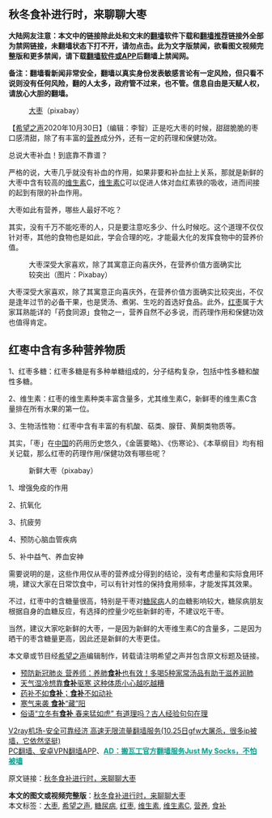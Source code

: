  <h2>秋冬食补进行时，来聊聊大枣</h2> <p class="notice"><b>大陆网友注意：本文中的链接除此处和文末的<a href="https://github.com/bannedbook/fanqiang" >翻墙</a>软件下载和<a href="https://github.com/killgcd/justmysocks/blob/master/README.md">翻墙推荐</a>链接外全部为禁网链接，未翻墙状态下打不开，请勿点击。此为文字版禁闻，欲看图文视频完整版和更多禁闻，请下载<a href="https://github.com/bannedbook/fanqiang">翻墙软件或APP</a>后翻墙上禁闻网。</p><p>备注：翻墙看新闻非常安全，翻墙以真实身份发表敏感言论有一定风险，但只看不说则没有任何风险，翻的人太多，政府管不过来，也不管。信息自由是天赋人权，请放心大胆的翻墙。</b></p>  <div class="entry"> <figure><figcaption><a href="https://www.bannedbook.org/bnews/tag/%E5%A4%A7%E6%9E%A3/" class="st_tag internal_tag" rel="tag" title="标签 大枣 下的日志">大枣</a>（pixabay）</figcaption></figure> <p>【<span class='wp_keywordlink_affiliate'><a href="https://www.soundofhope.org" title="希望之声" target="_blank">希望之声</a></span>2020年10月30日】（编辑：李智）正是吃大枣的时候，甜甜脆脆的枣口感清甜，除了有丰富的<a href="https://www.bannedbook.org/bnews/tag/%E8%90%A5%E5%85%BB/" class="st_tag internal_tag" rel="tag" title="标签 营养 下的日志">营养</a>成分外，还有一定的药理和保健功效。</p> <p>总说大枣补血！到底靠不靠谱？</p> <p>严格的说，大枣几乎就没有补血的作用，如果非要和补血扯上关系，那就是新鲜的大枣中含有较高的<a href="https://www.bannedbook.org/bnews/tag/%E7%BB%B4%E7%94%9F%E7%B4%A0/" class="st_tag internal_tag" rel="tag" title="标签 维生素 下的日志">维生素</a>C，<a href="https://www.bannedbook.org/bnews/tag/%E7%BB%B4%E7%94%9F%E7%B4%A0C/" class="st_tag internal_tag" rel="tag" title="标签 维生素C 下的日志">维生素C</a>可以促进人体对血红素铁的吸收，进而间接的起到有限的补血作用。</p> <p>大枣如此有营养，哪些人最好不吃？</p> <p>其实，没有千万不能吃枣的人，只是要注意吃多少、什么时候吃。这个道理不仅仅针对枣，其他的食物也是如此，学会合理的吃，才能最大化的发挥食物中的营养价值。</p> <figure><figcaption>大枣深受大家喜欢，除了其寓意正向喜庆外，在营养价值方面确实比较突出（图片：Pixabay）</figcaption></figure> <p>大枣深受大家喜欢，除了其寓意正向喜庆外，在营养价值方面确实比较突出，不仅是逢年过节的必备干果，也是煲汤、煮粥、生吃的首选好食品。此外，<a href="https://www.bannedbook.org/bnews/tag/%e7%ba%a2%e6%9e%a3/" class="st_tag internal_tag" rel="tag" title="标签 红枣 下的日志">红枣</a>属于大家耳熟能详的「药食同源」食物之一，营养自然不必多说，而药理作用和保健功效也值得肯定。</p>  <h2>红枣中含有多种营养物质</h2> <p>1、红枣多糖：红枣多糖是有多种单糖组成的，分子结构复杂，包括中性多糖和酸性多糖。</p> <p>2、维生素：红枣的维生素种类丰富含量多，尤其维生素C，新鲜枣的维生素C含量排在所有水果的第一位。</p> <p>3、生物活性物：红枣中含有丰富的有机酸、萜类、腺苷、黄酮类物质等。</p> <p>其实，「枣」在<span class='wp_keywordlink_affiliate'><a href="https://www.bannedbook.org/" title="中国" target="_blank">中国</a></span>的药用历史悠久，《金匮要略》、《伤寒论》、《本草纲目》均有相关记载，那么红枣的药理作用/保健功效有哪些呢？</p> <figure><figcaption>新鲜大枣（pixabay）</figcaption></figure> <p>1、增强免疫的作用</p> <p>2、抗氧化</p>  <p>3、抗疲劳</p> <p>4、预防心脑血管疾病</p> <p>5、补中益气、养血安神</p> <p>需要说明的是，这些作用仅从枣的营养成分得到的结论，没有考虑量和实际食用环境，建议大家在日常饮食中，可以有针对性的保持食用频率，才能发挥其效果。</p> <p>不过，红枣中的含糖量很高，特别是干枣对<a href="https://www.bannedbook.org/bnews/tag/%e7%b3%96%e5%b0%bf%e7%97%85/" class="st_tag internal_tag" rel="tag" title="标签 糖尿病 下的日志">糖尿病</a>人的血糖影响较大，糖尿病朋友根据自身的血糖反应，有选择的控量少吃些新鲜的枣，不建议吃干枣。</p> <p>当然，建议大家吃新鲜的大枣，一是因为新鲜的大枣维生素C的含量多，二是因为晒干的枣含糖量更高，因此还是新鲜的大枣更佳。</p>  <p>本文章或节目经<a href="https://www.bannedbook.org/bnews/tag/%e5%b8%8c%e6%9c%9b%e4%b9%8b%e5%a3%b0/" class="st_tag internal_tag" rel="tag" title="标签 希望之声 下的日志">希望之声</a>编辑制作，转载请注明希望之声并包含原文标题及链接。</p> <ul class='op-related-articles' title='相关阅读'> <li><a href='https://www.bannedbook.org/bnews/health/20200220/1280304.html' target='_blank'>预防新冠肺炎 营养师：养肺<b>食补</b>也有效！多喝5种家常汤品有助于滋养润肺</a></li> <li><a href='https://www.bannedbook.org/bnews/health/20200119/1261300.html' target='_blank'>天气湿冷想靠<b>食补</b>驱寒 这种体质小心越吃越糟</a></li> <li><a href='https://www.bannedbook.org/bnews/health/20200116/1259846.html' target='_blank'>药补不如<b>食补</b>；<b>食补</b>不如动补</a></li> <li><a href='https://www.bannedbook.org/bnews/lifebaike/20191124/1228711.html' target='_blank'>寒气来袭 <b>食补</b>“藏”阳</a></li> <li><a href='https://www.bannedbook.org/bnews/health/20191110/1220699.html' target='_blank'>俗语“立冬有<b>食补</b> 春来猛如虎” 有道理吗？古人经验句句在理</a></li> </ul> <p class="texttj"> <a href="https://www.bannedbook.org/forum23/topic22702.html" target="_blank">V2ray机场-安全可靠经济 高速无限流量翻墙服务(10.25日gfw大屠杀，很多ip被墙，它依然坚挺)</a><br/> <a href="https://github.com/bannedbook/fanqiang/wiki/%E7%A6%81%E9%97%BB%E7%BD%91%E5%AE%89%E5%8D%93%E7%BF%BB%E5%A2%99%E6%96%B0%E9%97%BBAPP" target="_blank">PC翻墙、安卓VPN翻墙APP</a>、<span onclick="window.open('https://github.com/killgcd/justmysocks/blob/master/README.md')" style="font-weight:bold;color:#00A191;cursor:pointer;text-decoration:underline;outline:none">AD：搬瓦工官方翻墙服务Just My Socks，不怕被墙</span></p><p>原文链接：<a class="src_link"  href="https://www.soundofhope.org/post/436069" target="_blank">秋冬食补进行时，来聊聊大枣</a></p><a name='sharetosocial'></a>       <div><b>本文的图文或视频完整版</b>：<a href='https://www.bannedbook.org/bnews/comments/20201030/1422830.html'>秋冬食补进行时，来聊聊大枣</a></div>  </div><!--END ENTRY--> <div class="postfooter"> <div>本文标签：<a href="https://www.bannedbook.org/bnews/tag/%E5%A4%A7%E6%9E%A3/" rel="tag">大枣</a>, <a href="https://www.bannedbook.org/bnews/tag/%e5%b8%8c%e6%9c%9b%e4%b9%8b%e5%a3%b0/" rel="tag">希望之声</a>, <a href="https://www.bannedbook.org/bnews/tag/%e7%b3%96%e5%b0%bf%e7%97%85/" rel="tag">糖尿病</a>, <a href="https://www.bannedbook.org/bnews/tag/%e7%ba%a2%e6%9e%a3/" rel="tag">红枣</a>, <a href="https://www.bannedbook.org/bnews/tag/%E7%BB%B4%E7%94%9F%E7%B4%A0/" rel="tag">维生素</a>, <a href="https://www.bannedbook.org/bnews/tag/%E7%BB%B4%E7%94%9F%E7%B4%A0C/" rel="tag">维生素C</a>, <a href="https://www.bannedbook.org/bnews/tag/%E8%90%A5%E5%85%BB/" rel="tag">营养</a>, <a href="https://www.bannedbook.org/bnews/tag/%e9%a3%9f%e8%a1%a5/" rel="tag">食补</a></div>  </div><!--END POSTFOOTER--> 